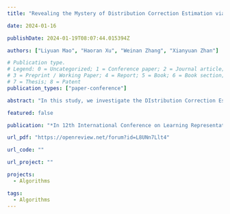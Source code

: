 ```yaml
---
title: "Revealing the Mystery of Distribution Correction Estimation via Orthogonal-gradient Update"

date: 2024-01-16

publishDate: 2024-01-19T08:07:44.015394Z

authors: ["Liyuan Mao", "Haoran Xu", "Weinan Zhang", "Xianyuan Zhan"]

# Publication type.
# Legend: 0 = Uncategorized; 1 = Conference paper; 2 = Journal article;
# 3 = Preprint / Working Paper; 4 = Report; 5 = Book; 6 = Book section;
# 7 = Thesis; 8 = Patent
publication_types: ["paper-conference"]

abstract: "In this study, we investigate the DIstribution Correction Estimation (DICE) methods, an important line of work in offline reinforcement learning (RL) and imitation learning (IL). DICE-based methods impose state-action-level behavior constraint, which is an ideal choice for offline learning. However, they typically perform much worse than current state-of-the-art (SOTA) methods that solely use action-level behavior constraint. After revisiting DICE-based methods, we find there exist two gradient terms when learning the value function using true-gradient update: forward gradient (taken on the current state) and backward gradient (taken on the next state). Using forward gradient bears a large similarity to many offline RL methods, and thus can be regarded as applying action-level constraint. However, directly adding the backward gradient may degenerate or cancel out its effect if these two gradients have conflicting directions. To resolve this issue, we propose a simple yet effective modification that projects the backward gradient onto the normal plane of the forward gradient, resulting in an orthogonal-gradient update, a new learning rule for DICE-based methods. We conduct thorough theoretical analyses and find that the projected backward gradient brings state-level behavior regularization, which reveals the mystery of DICE-based methods: the value learning objective does try to impose state-action-level constraint, but needs to be used in a corrected way. Through toy examples and extensive experiments on complex offline RL and IL tasks, we demonstrate that DICE-based methods using orthogonal-gradient updates achieve SOTA performance and great robustness."

featured: false

publication: "*In 12th International Conference on Learning Representations (ICLR 2024)(spotlight)*"

url_pdf: "https://openreview.net/forum?id=L8UNn7Llt4"

url_code: ""

url_project: ""

projects: 
  - Algorithms  

tags:
  - Algorithms
---
```


